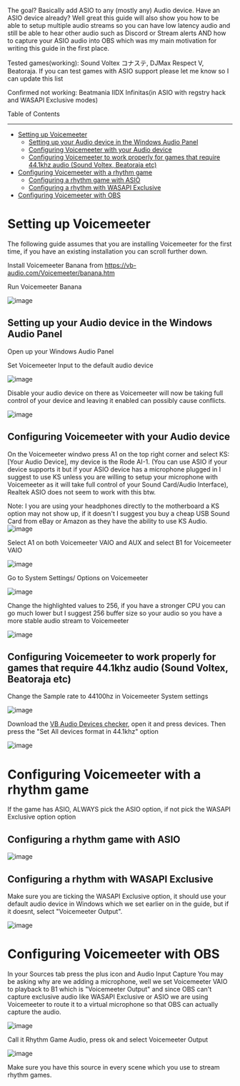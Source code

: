 The goal? Basically add ASIO to any (mostly any) Audio device. Have an ASIO device already? Well great this guide will also show you how to be able to setup multiple audio streams so you can have low latency audio and still be able to hear other audio such as Discord or Stream alerts AND how to capture your ASIO audio into OBS which was my main motivation for writing this guide in the first place.


Tested games(working): Sound Voltex コナステ, DJMax Respect V, Beatoraja.
If you can test games with ASIO support please let me know so I can update this list

Confirmed not working: Beatmania IIDX Infinitas(in ASIO with regstry hack and WASAPI Exclusive modes)


Table of Contents
_________________

* [Setting up Voicemeeter](#setting-up-voicemeeter) 
  * [Setting up your Audio device in the Windows Audio Panel](#setting-up-your-audio-device-in-the-windows-audio-panel)
  * [Configuring Voicemeeter with your Audio device](#configuring-voicemeeter-with-your-audio-device)
  * [Configuring Voicemeeter to work properly for games that require 44.1khz audio (Sound Voltex, Beatoraja etc)](#configuring-voicemeeter-to-work-properly-for-games-that-require-441khz-audio-sound-voltex-beatoraja-etc)
* [Configuring Voicemeeter with a rhythm game](#configuring-voicemeeter-with-a-rhythm-game)
  * [Configuring a rhythm game with ASIO](#configuring-a-rhythm-game-with-asio)
  * [Configuring a rhythm with WASAPI Exclusive](#configuring-a-rhythm-with-wasapi-exclusive)
* [Configuring Voicemeeter with OBS](#configuring-voicemeeter-with-obs) 


# Setting up Voicemeeter

The following guide assumes that you are installing Voicemeeter for the first time, if you have an existing installation you can scroll further down.

Install Voicemeeter Banana from https://vb-audio.com/Voicemeeter/banana.htm

Run Voicemeeter Banana

![image](https://user-images.githubusercontent.com/16516667/208906942-f8f933b9-743f-43bf-9854-c2a1fdaa5133.png)

## Setting up your Audio device in the Windows Audio Panel

Open up your Windows Audio Panel

Set Voicemeeter Input to the default audio device

![image](https://user-images.githubusercontent.com/16516667/215765846-cc75ec05-3b64-425a-9db1-d848363951d6.png)

Disable your audio device on there as Voicemeeter will now be taking full control of your device and leaving it enabled can possibly cause conflicts.

![image](https://user-images.githubusercontent.com/16516667/215751486-c046c22c-8557-4e6b-8bab-0ab4a337898d.png)

## Configuring Voicemeeter with your Audio device

On the Voicemeeter windwo press A1 on the top right corner and select KS: [Your Audio Device], my device is the Rode AI-1.
(You can use ASIO if your device supports it but if your ASIO device has a microphone plugged in I suggest to use KS unless you are willing to setup your microphone with Voicemeeter as it will take full control of your Sound Card/Audio Interface), Realtek ASIO does not seem to work with this btw.

Note: I you are using your headphones directly to the motherboard a KS option may not show up, if it doesn't I suggest you buy a cheap USB Sound Card from eBay or Amazon as they have the ability to use KS Audio.
![image](https://user-images.githubusercontent.com/16516667/215750745-76004d90-a4d5-4565-85c4-b76af61be10f.png)

Select A1 on both Voicemeeter VAIO and AUX and select B1 for Voicemeeter VAIO

![image](https://user-images.githubusercontent.com/16516667/215753716-d527c96c-c3a6-4f08-b076-14847ae28cc9.png)


Go to System Settings/ Options on Voicemeeter

![image](https://user-images.githubusercontent.com/16516667/215751873-88724d57-c9cb-44a6-a9fd-55446992cc0b.png)

Change the highlighted values to 256, if you have a stronger CPU you can go much lower but I suggest 256 buffer size so your audio so you have a more stable audio stream to Voicemeeter

![image](https://user-images.githubusercontent.com/16516667/215752509-349268a9-26de-4568-8dd8-d3b514749b81.png)


## Configuring Voicemeeter to work properly for games that require 44.1khz audio (Sound Voltex, Beatoraja etc)

Change the Sample rate to 44100hz in Voicemeeter System settings 

![image](https://user-images.githubusercontent.com/16516667/215766822-83e2a512-53de-49ec-8bc4-3ecae684878f.png)

Download the [VB Audio Devices checker](https://download.vb-audio.com/Download_CABLE/VBDeviceCheck.zip), open it and press devices. Then press the "Set All devices format in 44.1khz" option

![image](https://user-images.githubusercontent.com/16516667/215767317-4f1f446f-c931-43db-85da-ae3f4a113f09.png)


# Configuring Voicemeeter with a rhythm game

If the game has ASIO, ALWAYS pick the ASIO option, if not pick the WASAPI Exclusive option option

## Configuring a rhythm game with ASIO 

![image](https://user-images.githubusercontent.com/16516667/215756501-6fa935de-db86-4cfc-89d7-ce4bc24ac550.png)


## Configuring a rhythm with WASAPI Exclusive 
Make sure you are ticking the WASAPI Exclusive option, it should use your default audio device in Windows which we set earlier on in the guide, but if it doesnt, select "Voicemeeter Output".

![image](https://user-images.githubusercontent.com/16516667/215757434-e7b5ee78-e015-4026-97fe-f60bc6c225ef.png)


# Configuring Voicemeeter with OBS 

In your Sources tab press the plus icon and Audio Input Capture
You may be asking why are we adding a microphone, well we set Voicemeeter VAIO to playback to B1 which is "Voicemeeter Output" and since OBS can't capture exclusive audio like WASAPI Exclusive or ASIO we are using Voicemeeter to route it to a virtual microphone so that OBS can actually capture the audio.

![image](https://user-images.githubusercontent.com/16516667/215758817-419a9e19-c7cf-4a26-9ad3-3a1f8c3bf038.png)

Call it Rhythm Game Audio, press ok and select Voicemeeter Output

![image](https://user-images.githubusercontent.com/16516667/215759187-bc807c44-6842-4775-9f00-2471e95acd0b.png)

Make sure you have this source in every scene which you use to stream rhythm games. 







